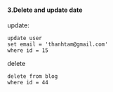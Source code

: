 #### 3.Delete and update date
update: 
```mysql
update user
set email = 'thanhtam@gmail.com'
where id = 15
```
delete 
```
delete from blog
where id = 44
```
